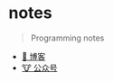 # notes

> Programming notes

* [:dog: 博客](https://www.xncoding.com)
* [:cow: 公众号](https://mp.weixin.qq.com/s/we61y1DNKabf5pQK2QqCMw)
